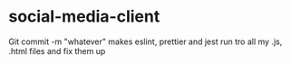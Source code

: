 # social-media-client

Git commit -m "whatever" makes eslint, prettier and jest run tro all my .js, .html files and fix them up
